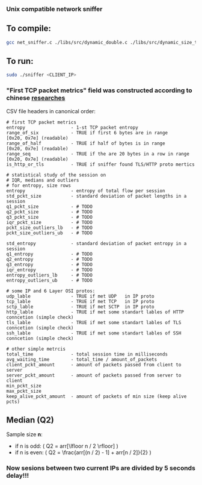 ### Unix compatible network sniffer

## To compile:
```bash
gcc net_sniffer.c ./libs/src/dynamic_double.c ./libs/src/dynamic_size_t.c ./libs/src/dynamic_flow_stats.c -o sniffer -lpcap -lm
```

## To run:
```bash
sudo ./sniffer <CLIENT_IP>
```
### "First TCP packet metrics" field was constructed according to chinese <a href="https://gfw.report/publications/usenixsecurity23/en/#6-understanding-the-blocking-strategies" target="_blank">researches</a>
CSV file headers in canonical order:
```
# first TCP packet metrics
entropy                 - 1-st TCP packet entropy 
range_of_six            - TRUE if first 6 bytes are in range            [0x20, 0x7e] (readable) 
range_of_half           - TRUE if half of bytes is in range             [0x20, 0x7e] (readable) 
range_seq               - TRUE if the are 20 bytes in a row in range    [0x20, 0x7e] (readable) 
is_http_or_tls          - TRUE if sniffer found TLS/HTTP proto mertics 

# statistical study of the session on 
# IQR, medians and outliers
# for entropy, size rows
entropy                 - entropy of total flow per session
std_pckt_size           - standard deviation of packet lengths in a session
q1_pckt_size            - # TODO
q2_pckt_size            - # TODO
q3_pckt_size            - # TODO
iqr_pckt_size           - # TODO
pckt_size_outliers_lb   - # TODO
pckt_size_outliers_ub   - # TODO

std_entropy             - standard deviation of packet entropy in a session
q1_entropy              - # TODO
q2_entropy              - # TODO
q3_entropy              - # TODO
iqr_entropy             - # TODO
entropy_outliers_lb     - # TODO
entropy_outliers_ub     - # TODO

# some IP and 6 Layer OSI protos:
udp_lable               - TRUE if met UDP   in IP proto
tcp_lable               - TRUE if met TCP   in IP proto
sctp_lable              - TRUE if met SCTP  in IP proto
http_lable              - TRUE if met some standart lables of HTTP conncetion (simple check)
tls_lable               - TRUE if met some standart lables of TLS conncetion (simple check)
ssh_lable               - TRUE if met some standart lables of SSH conncetion (simple check)

# other simple metrcis
total_time              - total session time in milliseconds
avg_waiting_time        - total_time / amount_of_packets
client_pckt_amount      - amount of packets passed from client to server
server_pckt_amount      - amount of packets passed from server to client
min_pckt_size
max_pckt_size
keep_alive_pckt_amount  - amount of packets of min size (keep alive pcts)
```

<script type="text/javascript" async
  src="https://cdn.jsdelivr.net/npm/mathjax@3/es5/tex-mml-chtml.js">
</script>

## Median (Q2)

Sample size **n**:
- if n is odd: \( Q2 = arr[\lfloor n / 2 \rfloor] \)
- if n is even: \( Q2 = \frac{arr[(n / 2) - 1] + arr[n / 2]}{2} \)

### Now sesions between two current IPs are divided by 5 seconds delay!!!
